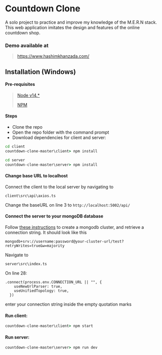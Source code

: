 # Countdown Clone

A solo project to practice and improve my knowledge of the M.E.R.N stack. 
This web application imitates the design and features of the online countdown shop.


### Demo available at
> https://www.hashimkhanzada.com/

## Installation (Windows)

#### Pre-requisites
> [Node v14.*](https://nodejs.org/en/download/)
> 
> [NPM](https://docs.npmjs.com/downloading-and-installing-node-js-and-npm)

#### Steps
- Clone the repo
- Open the repo folder with the command prompt
- Download dependencies for client and server:
```cmd
cd client
countdown-clone-master\client> npm install
```
```cmd
cd server
countdown-clone-master\server> npm install
```
 

#### Change base URL to localhost
Connect the client to the local server by navigating to 
```
client\src\api\axios.ts
```

Change the baseURL on line 3 to `http://localhost:5002/api/`

#### Connect the server to your mongoDB database
Follow [these instructions](https://www.mongodb.com/blog/post/quick-start-nodejs-mongodb--how-to-get-connected-to-your-database) to create a mongodb cluster, and retrieve a connection string.
It should look like this

```
mongodb+srv://username:password@your-cluster-url/test?retryWrites=true&w=majority
```

Navigate to 
```
server\src\index.ts
```

On line 28:
```
.connect(process.env.CONNECTION_URL || "", {
    useNewUrlParser: true,
    useUnifiedTopology: true,
  })
```
enter your connection string inside the empty quotation marks

#### Run client:
```cmd
countdown-clone-master\client> npm start
```

#### Run server:
```cmd
countdown-clone-master\server> npm run dev
```
